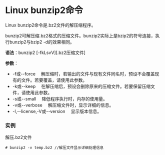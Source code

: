 
# Linux bunzip2命令



Linux bunzip2命令是.bz2文件的解压缩程序。

bunzip2可解压缩.bz2格式的压缩文件。bunzip2实际上是bzip2的符号连接，执行bunzip2与bzip2 -d的效果相同。

**语法**：bunzip2 [-fkLsvV][.bz2压缩文件]

**参数**：

*   -f或--force 　解压缩时，若输出的文件与现有文件同名时，预设不会覆盖现有的文件。若要覆盖，请使用此参数。
*   -k或--keep 　在解压缩后，预设会删除原来的压缩文件。若要保留压缩文件，请使用此参数。
*   -s或--small 　降低程序执行时，内存的使用量。
*   -v或--verbose 　解压缩文件时，显示详细的信息。
*   -l,--license,-V或--version 　显示版本信息。

### 实例

解压.bz2文件

```
# bunzip2 -v temp.bz2 //解压文件显示详细处理信息

```



